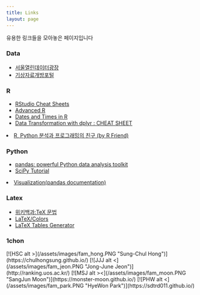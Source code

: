 ```yaml
---
title: Links
layout: page
---
```


유용한 링크들을 모아놓은 페이지입니다

<h3> Data </h3>
  <ul>
  <li> <a href = 'http://data.seoul.go.kr/' > 서울열린데이터광장</a>  </li>
  <li> <a href = 'https://data.kma.go.kr' > 기상자료개방포털</a>  </li>
  </ul>

<h3> R </h3>
  <ul>
  <li> <a href = 'https://rstudio.com/resources/cheatsheets/' > RStudio Cheat Sheets </a>  </li>
  <li> <a href = 'http://adv-r.had.co.nz/Environments.html' > Advanced R </a>  </li>
  <li> <a href = 'https://www.stat.berkeley.edu/~s133/dates.html' > Dates and Times in R </a>  </li>
  <li> <a href = '/assets/labworks/data-transformation.pdf' > Data Transformation with dplyr : CHEAT SHEET  </a>  </li>
  </ul>
  <li> <a href = 'https://rfriend.tistory.com/' > R, Python 분석과 프로그래밍의 친구 (by R Friend) </a>  </li>
  </ul>

<h3> Python </h3>
  <ul>
  <li> <a href = 'https://pandas.pydata.org/pandas-docs/stable/pandas.pdf' > pandas: powerful Python data analysis toolkit </a>  </li>
  <li> <a href = 'https://docs.scipy.org/doc/scipy/reference/tutorial/' > SciPy Tutorial </a>  </li>
  </ul>
  <li> <a href = 'https://pandas.pydata.org/pandas-docs/version/0.23/visualization.html' > Visualization(pandas documentation) </a>  </li>
  </ul>

<h3> Latex </h3>
  <ul>
  <li> <a href = 'https://ko.wikipedia.org/wiki/%EC%9C%84%ED%82%A4%EB%B0%B1%EA%B3%BC:TeX_%EB%AC%B8%EB%B2%95'> 위키백과:TeX 문법 </a>  </li>
  <li> <a href = 'https://en.wikibooks.org/wiki/LaTeX/Colors' > LaTeX/Colors </a>  </li>
  <li> <a href = 'http://www.tablesgenerator.com/'> LaTeX Tables Generator </a>  </li>
  </ul>

<h3> 1chon </h3>
  [![HSC alt >](/assets/images/fam_hong.PNG "Sung-Chul Hong")](https://chulhongsung.github.io/)
  [![JJJ alt <](/assets/images/fam_jeon.PNG "Jong-June Jeon")](http://ranking.uos.ac.kr/)
  [![MSJ alt ><](/assets/images/fam_moon.PNG "SangJun Moon")](https://monster-moon.github.io/)
  [![PHW alt <](/assets/images/fam_park.PNG "HyeWon Park")](https://sdtrd011.github.io/)

  &nbsp;
